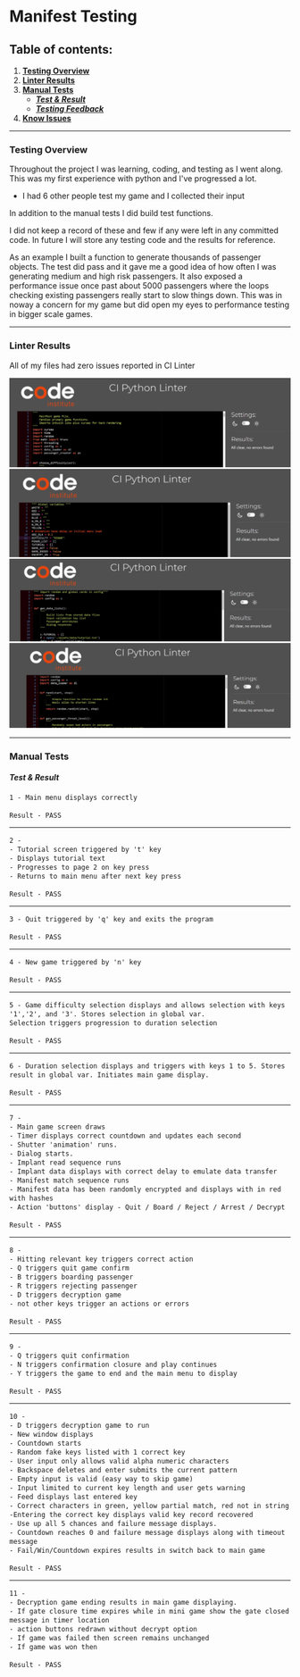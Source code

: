 # Manifest Testing
## Table of contents:
1. [**Testing Overview**](#testing-overview)
1. [**Linter Results**](#manual-tests)
1. [**Manual Tests**](#manual-tests)
    * [***Test & Result***](#planning-overview)
    * [***Testing Feedback***](#planning-overview)
1. [**Know Issues**](#know-issues)
---
### **Testing Overview**

Throughout the project I was learning, coding, and testing as I went along. This was my first experience with python and I've progressed a lot.

- I had 6 other people test my game and I collected their input

In addition to the manual tests I did build test functions.

I did not keep a record of these and few if any were left in any committed code. In future I will store any testing code and the results for reference.

As an example I built a function to generate thousands of passenger objects. The test did pass and it gave me a good idea of how often I was generating medium and high risk passengers.
It also exposed a performance issue once past about 5000 passengers where the loops checking existing passengers really start to slow things down. This was in noway a concern for my game but did open my eyes to performance testing in bigger scale games.

---
### **Linter Results**

All of my files had zero issues reported in CI Linter

![logic Flow](./assets/docs/mainfest_linter.JPG)
![logic Flow](./assets/docs/config_linter.JPG)
![logic Flow](./assets/docs/data_loader_linter.JPG)
![logic Flow](./assets/docs/passenger_creator_linter.JPG)



---


### **Manual Tests**
#### ***Test & Result***

    1 - Main menu displays correctly  

    Result - PASS
---
    2 - 
    - Tutorial screen triggered by 't' key
    - Displays tutorial text 
    - Progresses to page 2 on key press
    - Returns to main menu after next key press

    Result - PASS
---
    3 - Quit triggered by 'q' key and exits the program

    Result - PASS
---
    4 - New game triggered by 'n' key

    Result - PASS
---
    5 - Game difficulty selection displays and allows selection with keys '1','2', and '3'. Stores selection in global var.
    Selection triggers progression to duration selection

    Result - PASS
---
    6 - Duration selection displays and triggers with keys 1 to 5. Stores result in global var. Initiates main game display.

    Result - PASS
---
    7 -
    - Main game screen draws
    - Timer displays correct countdown and updates each second
    - Shutter 'animation' runs. 
    - Dialog starts. 
    - Implant read sequence runs
    - Implant data displays with correct delay to emulate data transfer
    - Manifest match sequence runs
    - Manifest data has been randomly encrypted and displays with in red with hashes
    - Action 'buttons' display - Quit / Board / Reject / Arrest / Decrypt

    Result - PASS
---
    8 - 
    - Hitting relevant key triggers correct action
    - Q triggers quit game confirm
    - B triggers boarding passenger
    - R triggers rejecting passenger
    - D triggers decryption game
    - not other keys trigger an actions or errors

    Result - PASS
---
    9 - 
    - Q triggers quit confirmation
    - N triggers confirmation closure and play continues
    - Y triggers the game to end and the main menu to display

    Result - PASS
---
    10 - 
    - D triggers decryption game to run
    - New window displays
    - Countdown starts
    - Random fake keys listed with 1 correct key
    - User input only allows valid alpha numeric characters
    - Backspace deletes and enter submits the current pattern
    - Empty input is valid (easy way to skip game)
    - Input limited to current key length and user gets warning
    - Feed displays last entered key
    - Correct characters in green, yellow partial match, red not in string
    -Entering the correct key displays valid key record recovered
    - Use up all 5 chances and failure message displays.
    - Countdown reaches 0 and failure message displays along with timeout message
    - Fail/Win/Countdown expires results in switch back to main game

    Result - PASS
---
    11 - 
    - Decryption game ending results in main game displaying.
    - If gate closure time expires while in mini game show the gate closed message in timer location
    - action buttons redrawn without decrypt option
    - If game was failed then screen remains unchanged
    - If game was won then

    Result - PASS